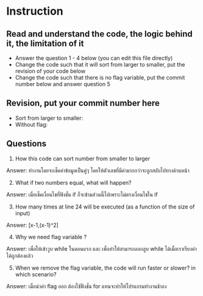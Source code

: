 ﻿# Instruction

## Read and understand the code, the logic behind it, the limitation of it
* Answer the question 1 - 4 below (you can edit this file directly)
* Change the code such that it will sort from larger to smaller, put the revision of your code below
* Change the code such that there is no flag variable, put the commit number below and answer question 5 


## Revision, put your commit number here
* Sort from larger to smaller:
* Without flag:

## Questions
1. How this code can sort number from smaller to larger
 
Answer: ทำงานโดยจะเช็คค่าข้อมูลเป็นคู่ๆ โดยให้ตัวเลขที่มีค่ามากกว่าจะถูกสลับไปทางด้านหน้า 

2. What if two numbers equal, what will happen? 

Answer: เมื่อเช็คเงื่อนไขที่ฟังชั่น if ก็จะข้ามส่วนนี้ไปเพราะไม่ตรงเงื่อนไขใน if

3. How many times at line 24 will be executed (as a function of the size of input) 

Answer: [x-1,(x-1)^2]

4. Why we need flag variable ? 

Answer: เพื่อให้เข้าวูบ while ในตอนแรก และ เพื่อทำให้สามารถออกลูบ while ได้เมื่อเราเรียงค่าได้ถูกต้องแล้ว

5. When we remove the flag variable, the code will run faster or slower? in which scenario? 

Answer: เมื่อนำค่า flag ออก ต้องใช้ฟั่งชั่น for แทนจะทำให้โปรแกรมทำงานช้าลง